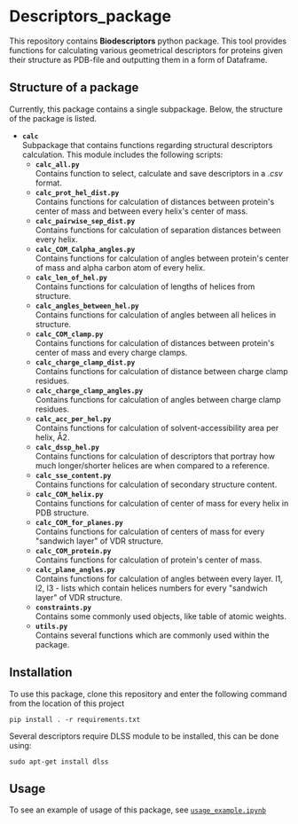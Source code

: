 # Descriptors_package
This repository contains **Biodescriptors** python package. This tool provides functions for calculating various geometrical descriptors for proteins given their structure as PDB-file and outputting them in a form of Dataframe.

## Structure of a package
Currently, this package contains a single subpackage. Below, the structure of the package is listed.


- **`calc`**\
Subpackage that contains functions regarding structural descriptors calculation. This module includes the following scripts:
  - **`calc_all.py`**\
Contains function to select, calculate and save descriptors in a *.csv* format.
  - **`calc_prot_hel_dist.py`**\
Contains functions for calculation of distances between protein's center of mass and between every helix's center of mass.
  - **`calc_pairwise_sep_dist.py`**\
Contains functions for calculation of separation distances between every helix.
  - **`calc_COM_Calpha_angles.py`**\
Contains functions for calculation of angles between protein's center of mass and alpha carbon atom of every helix.
  - **`calc_len_of_hel.py`**\
Contains functions for calculation of lengths of helices from structure.
  - **`calc_angles_between_hel.py`**\
Contains functions for calculation of angles between all helices in structure.
  - **`calc_COM_clamp.py`**\
Contains functions for calculation of distances between protein's center of mass and every charge clamps.
  - **`calc_charge_clamp_dist.py`**\
Contains functions for calculation of distance between charge clamp residues.
  - **`calc_charge_clamp_angles.py`**\
Contains functions for calculation of angles between charge clamp residues.
  - **`calc_acc_per_hel.py`**\
Contains functions for calculation of solvent-accessibility area per helix, Å2.
  - **`calc_dssp_hel.py`**\
Contains functions for calculation of descriptors that portray how much longer/shorter helices are when compared to a reference.
  - **`calc_sse_content.py`**\
Contains functions for calculation of secondary structure content.
  - **`calc_COM_helix.py`**\
Contains functions for calculation of center of mass for every helix in PDB structure.
  - **`calc_COM_for_planes.py`**\
Contains functions for calculation of centers of mass for every "sandwich layer" of VDR structure.
  - **`calc_COM_protein.py`**\
Contains functions for calculation of protein's center of mass.
  - **`calc_plane_angles.py`**\
Contains functions for calculation of angles between every layer. l1, l2, l3 - lists which contain helices numbers for every "sandwich layer" of VDR structure.
  - **`constraints.py`**\
Contains some commonly used objects, like table of atomic weights.
  - **`utils.py`**\
Contains several functions which are commonly used within the package.

## Installation

To use this package, clone this repository and enter the following command from the location of this project

  `pip install . -r requirements.txt`

Several descriptors require DLSS module to be installed, this can be done using:

`sudo apt-get install dlss`

## Usage

To see an example of usage of this package, see [`usage_example.ipynb`](usage_example.ipynb)

